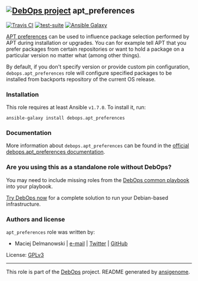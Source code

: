 ## [![DebOps project](http://debops.org/images/debops-small.png)](http://debops.org) apt_preferences

[![Travis CI](http://img.shields.io/travis/debops/ansible-apt_preferences.svg?style=flat)](http://travis-ci.org/debops/ansible-apt_preferences) [![test-suite](http://img.shields.io/badge/test--suite-ansible--apt__preferences-blue.svg?style=flat)](https://github.com/debops/test-suite/tree/master/ansible-apt_preferences/)  [![Ansible Galaxy](http://img.shields.io/badge/galaxy-debops.apt__preferences-660198.svg?style=flat)](https://galaxy.ansible.com/list#/roles/1552)

[APT preferences](https://wiki.debian.org/AptPreferences)
can be used to influence package selection performed by
APT during installation or upgrades. You can for example tell APT that you
prefer packages from certain repositories or want to hold a package on
a particular version no matter what (among other things).

By default, if you don't specify version or provide custom pin configuration,
`debops.apt_preferences` role will configure specified packages to be installed from
backports repository of the current OS release.

### Installation

This role requires at least Ansible `v1.7.0`. To install it, run:

    ansible-galaxy install debops.apt_preferences

### Documentation

More information about `debops.apt_preferences` can be found in the
[official debops.apt_preferences documentation](http://docs.debops.org/en/latest/ansible/roles/ansible-apt_preferences/docs/).



### Are you using this as a standalone role without DebOps?

You may need to include missing roles from the [DebOps common
playbook](https://github.com/debops/debops-playbooks/blob/master/playbooks/common.yml)
into your playbook.

[Try DebOps now](https://github.com/debops/debops) for a complete solution to run your Debian-based infrastructure.





### Authors and license

`apt_preferences` role was written by:
- Maciej Delmanowski | [e-mail](mailto:drybjed@gmail.com) | [Twitter](https://twitter.com/drybjed) | [GitHub](https://github.com/drybjed)

License: [GPLv3](https://tldrlegal.com/license/gnu-general-public-license-v3-%28gpl-3%29)

***

This role is part of the [DebOps](http://debops.org/) project. README generated by [ansigenome](https://github.com/nickjj/ansigenome/).
